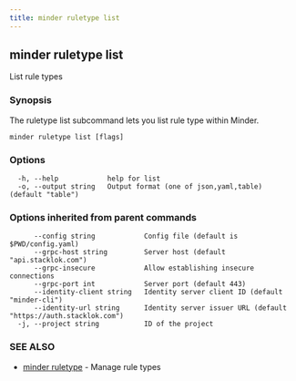 ```yaml
---
title: minder ruletype list
---
```

## minder ruletype list

List rule types

### Synopsis

The ruletype list subcommand lets you list rule type within Minder.

```
minder ruletype list [flags]
```

### Options

```
  -h, --help            help for list
  -o, --output string   Output format (one of json,yaml,table) (default "table")
```

### Options inherited from parent commands

```
      --config string            Config file (default is $PWD/config.yaml)
      --grpc-host string         Server host (default "api.stacklok.com")
      --grpc-insecure            Allow establishing insecure connections
      --grpc-port int            Server port (default 443)
      --identity-client string   Identity server client ID (default "minder-cli")
      --identity-url string      Identity server issuer URL (default "https://auth.stacklok.com")
  -j, --project string           ID of the project
```

### SEE ALSO

* [minder ruletype](minder_ruletype.md)	 - Manage rule types

